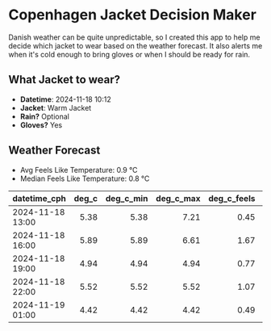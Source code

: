 
# Copenhagen Jacket Decision Maker

Danish weather can be quite unpredictable, so I created this app to help me decide which jacket to wear based on the weather forecast. 
It also alerts me when it's cold enough to bring gloves or when I should be ready for rain.

## What Jacket to wear?

- **Datetime**: 2024-11-18 10:12
- **Jacket**: Warm Jacket
- **Rain?** Optional
- **Gloves?** Yes

## Weather Forecast
- Avg Feels Like Temperature: 0.9 °C
- Median Feels Like Temperature: 0.8 °C

| datetime_cph     |   deg_c |   deg_c_min |   deg_c_max |   deg_c_feels | weather   | wind   | rain   |
|:-----------------|--------:|------------:|------------:|--------------:|:----------|:-------|:-------|
| 2024-11-18 13:00 |    5.38 |        5.38 |        7.21 |          0.45 | Rain      | High   | Low    |
| 2024-11-18 16:00 |    5.89 |        5.89 |        6.61 |          1.67 | Rain      | High   | Low    |
| 2024-11-18 19:00 |    4.94 |        4.94 |        4.94 |          0.77 | Clouds    | Medium | None   |
| 2024-11-18 22:00 |    5.52 |        5.52 |        5.52 |          1.07 | Clear     | High   | None   |
| 2024-11-19 01:00 |    4.42 |        4.42 |        4.42 |          0.49 | Clouds    | Medium | None   |
        